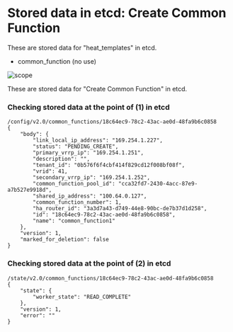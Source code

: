# Stored data in etcd: Create Common Function

These are stored data for "heat_templates" in etcd.

* common_function (no use)

![scope](../../images/esi_interface.009.png)

These are stored data for "Create Common Function" in etcd.

### Checking stored data at the point of (1) in etcd

```
/config/v2.0/common_functions/18c64ec9-78c2-43ac-ae0d-48fa9b6c0858
{
    "body": {
        "link_local_ip_address": "169.254.1.227", 
        "status": "PENDING_CREATE", 
        "primary_vrrp_ip": "169.254.1.251", 
        "description": "", 
        "tenant_id": "0b576f6f4cbf414f829cd12f008bf08f", 
        "vrid": 41, 
        "secondary_vrrp_ip": "169.254.1.252", 
        "common_function_pool_id": "cca32fd7-2430-4acc-87e9-a7b527e9918d", 
        "shared_ip_address": "100.64.0.127", 
        "common_function_number": 1, 
        "ha_router_id": "3a3d7a43-d749-44e8-90bc-de7b37d1d258", 
        "id": "18c64ec9-78c2-43ac-ae0d-48fa9b6c0858", 
        "name": "common_function1"
    }, 
    "version": 1, 
    "marked_for_deletion": false
}
```

### Checking stored data at the point of (2) in etcd

```
/state/v2.0/common_functions/18c64ec9-78c2-43ac-ae0d-48fa9b6c0858
{
    "state": {
        "worker_state": "READ_COMPLETE"
    }, 
    "version": 1, 
    "error": ""
}
```
